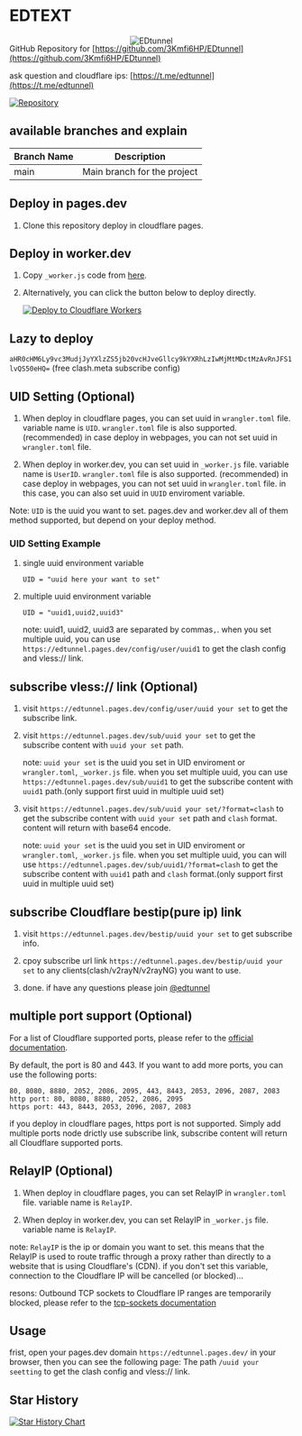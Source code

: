 # EDTEXT

<p align="center">
  <img src="https://cloudflare-ipfs.com/ipfs/bafybeigd6i5aavwpr6wvnwuyayklq3omonggta4x2q7kpmgafj357nkcky" alt="EDtunnel" style="margin-bottom: -50px;">
</p>

GitHub Repository for [https://github.com/3Kmfi6HP/EDtunnel](https://github.com/3Kmfi6HP/EDtunnel)

ask question and cloudflare ips: [https://t.me/edtunnel](https://t.me/edtunnel)

[![Repository](https://img.shields.io/badge/View%20on-GitHub-blue.svg)](https://github.com/3Kmfi6HP/EDtunnel)

## available branches and explain

| Branch Name   | Description                                                   |
| ------------- | ------------------------------------------------------------- |
| main          | Main branch for the project                                   |

## Deploy in pages.dev


1. Clone this repository deploy in cloudflare pages.

## Deploy in worker.dev

1. Copy `_worker.js` code from [here](https://github.com/WTNLXTBL/EDTEXT/blob/main/_worker.js).

2. Alternatively, you can click the button below to deploy directly.

   [![Deploy to Cloudflare Workers](https://deploy.workers.cloudflare.com/button)](https://deploy.workers.cloudflare.com/?url=https://github.com/WTNLXTBL/EDTEXT)

## Lazy to deploy

`aHR0cHM6Ly9vc3MudjJyYXlzZS5jb20vcHJveGllcy9kYXRhLzIwMjMtMDctMzAvRnJFS1lvQS50eHQ=` (free clash.meta subscribe config)

## UID Setting (Optional)

1. When deploy in cloudflare pages, you can set uuid in `wrangler.toml` file. variable name is `UID`. `wrangler.toml` file is also supported. (recommended) in case deploy in webpages, you can not set uuid in `wrangler.toml` file.

2. When deploy in worker.dev, you can set uuid in `_worker.js` file. variable name is `UserID`. `wrangler.toml` file is also supported. (recommended) in case deploy in webpages, you can not set uuid in `wrangler.toml` file. in this case, you can also set uuid in `UUID` enviroment variable.

Note: `UID` is the uuid you want to set. pages.dev and worker.dev all of them method supported, but depend on your deploy method.

### UID Setting Example

1. single uuid environment variable

   ```.environment
   UID = "uuid here your want to set"
   ```

2. multiple uuid environment variable

   ```.environment
   UID = "uuid1,uuid2,uuid3"
   ```

   note: uuid1, uuid2, uuid3 are separated by commas`,`.
   when you set multiple uuid, you can use `https://edtunnel.pages.dev/config/user/uuid1` to get the clash config and vless:// link.

## subscribe vless:// link (Optional)

1. visit `https://edtunnel.pages.dev/config/user/uuid your set` to get the subscribe link.

2. visit `https://edtunnel.pages.dev/sub/uuid your set` to get the subscribe content with `uuid your set` path.

   note: `uuid your set` is the uuid you set in UID enviroment or `wrangler.toml`, `_worker.js` file.
   when you set multiple uuid, you can use `https://edtunnel.pages.dev/sub/uuid1` to get the subscribe content with `uuid1` path.(only support first uuid in multiple uuid set)

3. visit `https://edtunnel.pages.dev/sub/uuid your set/?format=clash` to get the subscribe content with `uuid your set` path and `clash` format. content will return with base64 encode.

   note: `uuid your set` is the uuid you set in UID enviroment or `wrangler.toml`, `_worker.js` file.
   when you set multiple uuid, you can will use `https://edtunnel.pages.dev/sub/uuid1/?format=clash` to get the subscribe content with `uuid1` path and `clash` format.(only support first uuid in multiple uuid set)

## subscribe Cloudflare bestip(pure ip) link

1. visit `https://edtunnel.pages.dev/bestip/uuid your set` to get subscribe info.

2. cpoy subscribe url link `https://edtunnel.pages.dev/bestip/uuid your set` to any clients(clash/v2rayN/v2rayNG) you want to use.

3. done. if have any questions please join [@edtunnel](https://t.me/edtunnel)

## multiple port support (Optional)

   <!-- let portArray_http = [80, 8080, 8880, 2052, 2086, 2095];
	let portArray_https = [443, 8443, 2053, 2096, 2087, 2083]; -->

For a list of Cloudflare supported ports, please refer to the [official documentation](https://developers.cloudflare.com/cloudflare-one/connections/connect-apps/ports).

By default, the port is 80 and 443. If you want to add more ports, you can use the following ports:

```text
80, 8080, 8880, 2052, 2086, 2095, 443, 8443, 2053, 2096, 2087, 2083
http port: 80, 8080, 8880, 2052, 2086, 2095
https port: 443, 8443, 2053, 2096, 2087, 2083
```

if you deploy in cloudflare pages, https port is not supported. Simply add multiple ports node drictly use subscribe link, subscribe content will return all Cloudflare supported ports.

## RelayIP (Optional)

1. When deploy in cloudflare pages, you can set RelayIP in `wrangler.toml` file. variable name is `RelayIP`.

2. When deploy in worker.dev, you can set RelayIP in `_worker.js` file. variable name is `RelayIP`.

note: `RelayIP` is the ip or domain you want to set. this means that the RelayIP is used to route traffic through a proxy rather than directly to a website that is using Cloudflare's (CDN). if you don't set this variable, connection to the Cloudflare IP will be cancelled (or blocked)...

resons: Outbound TCP sockets to Cloudflare IP ranges are temporarily blocked, please refer to the [tcp-sockets documentation](https://developers.cloudflare.com/workers/runtime-apis/tcp-sockets/#considerations)

## Usage

frist, open your pages.dev domain `https://edtunnel.pages.dev/` in your browser, then you can see the following page:
The path `/uuid your seetting` to get the clash config and vless:// link.

## Star History

<a href="https://star-history.com/#WTNLXTBL/EDTEXT&Date">
  <picture>
    <source media="(prefers-color-scheme: dark)" srcset="https://api.star-history.com/svg?repos=WTNLXTBL/EDTEXT&type=Date&theme=dark" />
    <source media="(prefers-color-scheme: light)" srcset="https://api.star-history.com/svg?repos=WTNLXTBL/EDTEXT&type=Date" />
    <img alt="Star History Chart" src="https://api.star-history.com/svg?repos=
    WTNLXTBL/EDTEXT&type=Date" />
  </picture>
</a>
